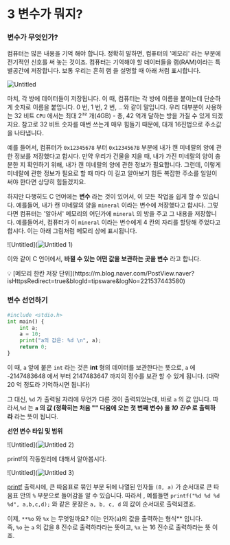 # 3 변수가 뭐지?

### 변수가 무엇인가?

컴퓨터는 많은 내용을 기억 해야 합니다. 정확히 말하면, 컴퓨터의 '메모리' 라는 부분에 전기적인 신호를 써 놓는 것이죠. 컴퓨터는 기억해야 할 데이터들을 램(RAM)이라는 특별공간에 저장합니다. 보통 우리는 흔히 램 을 설명할 때 아래 처럼 표시합니다.

![Untitled](https://user-images.githubusercontent.com/76214202/159941168-b70090ea-2c5b-4420-9d11-999b402adf3e.png)


마치, 각 방에 데이터들이 저장됩니다. 이 때, 컴퓨터는 각 방에 이름을 붙이는데 단순하게 숫자로 이름을 붙입니다. 0 번, 1 번, 2 번, .. 와 같이 말입니다. 우리 대부분이 사용하는 32 비트 `CPU` 에서는 최대 2³² 개(4GB) - 총, 42 억개 달하는 방을 가질 수 있게 되겠지요. 참고로 32 비트 숫자를 매번 쓰는게 매우 힘들기 때문에, 대개 16진법으로 주소값을 나타냅니다.

예를 들어서, 컴퓨터가 `0x12345678` 부터 `0x1234567B` 부분에 내가 캔 미네랄의 양에 관한 정보를 저장했다고 합시다.  만약 우리가 건물을 지을 때, 내가 가진 미네랄의 양이 충분한 지 확인하기 위해, 내가 캔 미네랄의 양에 관한 정보가 필요합니다. 그런데, 이렇게 미네랄에 관한 정보가 필요로 할 때 마다 이 길고 알아보기 힘든 복잡한 주소를 일일이 써야 한다면 상당히 힘들겠지요.

하지만 다행히도 C 언어에는 **변수** 라는 것이 있어서, 이 모든 작업을 쉽게 할 수 있습니다. 예를들어, 내가 캔 미네랄의 양을 `mineral` 이라는 변수에 저장했다고 합시다. 그렇다면 컴퓨터는 '알아서' 메모리의 어딘가에 `mineral` 의 방을 주고 그 내용을 저장합니다. 예를들어서, 컴퓨터가 이 `mineral` 이라는 변수에게 4 칸의 자리를 할당해 주었다고 합시다. 이는 아래 그림처럼 메모리 상에 표시됩니다.

![Untitled](![Untitled 1](https://user-images.githubusercontent.com/76214202/159940666-d4cd686c-bead-4400-bce8-48f06b2e5a82.png))

이와 같이 C 언어에서, **바뀔 수 있는 어떤 값을 보관하는 곳을 변수** 라고 합니다.

<aside>
💡 [메모리 한칸 저장 단위](https://m.blog.naver.com/PostView.naver?isHttpsRedirect=true&blogId=tipsware&logNo=221537443580)

</aside>

### 변수 선언하기

```python
#include <stdio.h>
int main() {
	int a;
	a = 10;
	print("a의 값은: %d \n", a);
	return 0;
}
```

이 때, `a` 앞에 붙은 `int` 라는 것은 **int** 형의 데이터를 보관한다는 뜻으로, `a` 에 -2147483648 에서 부터 2147483647 까지의 정수를 보관 할 수 있게 됩니다. (대략 20 억 정도라 기억하시면 됩니다)

그 대신, `%d` 가 출력될 자리에 무언가 다른 것이 출력되었는데, 바로 `a` 의 값 입니다. 따라서,`%d` 는 **`a` 의 값 (정확히는 처음 "" 다음에 오는 첫 번째 변수) 을 *10 진수* 로 출력하라** 라는 뜻이 됩니다.

**선언 변수 타입 및 범위**

![Untitled](![Untitled 2](https://user-images.githubusercontent.com/76214202/159940717-1aead96c-6667-45f1-9b7b-dae46c266cfd.png))

printf의 작동원리에 대해서 알아봅시다.

![Untitled](![Untitled 3](https://user-images.githubusercontent.com/76214202/159940781-e62da375-ac9d-4c62-b5d9-911d44a43fa5.png))


[printf](https://modoocode.com/35) 출력시에, 큰 따옴표로 묶인 부분 뒤에 나열된 인자들 `(8, a)` 가 순서대로 큰 따옴표 안의 `%` 부분으로 들어감을 알 수 있습니다. 따라서 , 예를들면 `printf("%d %d %d %d", a,b,c,d);` 와 같은 문장은 `a, b, c, d` 의 값이 순서대로 출력되겠죠.

이제, `**%o` 와 `%x` 는 무엇일까요? 이는 인자(`a`)의 값을 출력하는 형식** 입니다. 즉, `%o` 는 `a` 의 값을 8 진수로 출력하라라는 뜻이고, `%x` 는 16 진수로 출력하라는 뜻 이죠.
